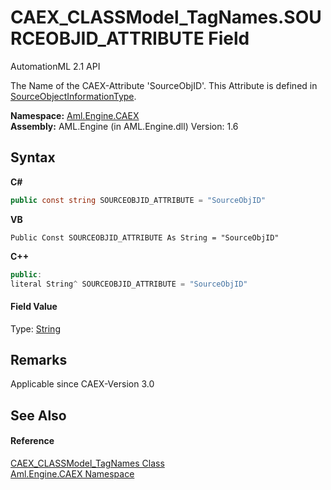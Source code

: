 # CAEX_CLASSModel_TagNames.SOURCEOBJID_ATTRIBUTE Field
AutomationML 2.1 API 

The Name of the CAEX-Attribute 'SourceObjID'. This Attribute is defined in <a href="T_Aml_Engine_CAEX_SourceObjectInformationType">SourceObjectInformationType</a>.

**Namespace:**&nbsp;<a href="N_Aml_Engine_CAEX">Aml.Engine.CAEX</a><br />**Assembly:**&nbsp;AML.Engine (in AML.Engine.dll) Version: 1.6

## Syntax

**C#**<br />
``` C#
public const string SOURCEOBJID_ATTRIBUTE = "SourceObjID"
```

**VB**<br />
``` VB
Public Const SOURCEOBJID_ATTRIBUTE As String = "SourceObjID"
```

**C++**<br />
``` C++
public:
literal String^ SOURCEOBJID_ATTRIBUTE = "SourceObjID"
```


#### Field Value
Type: <a href="https://docs.microsoft.com/dotnet/api/system.string" target="_parent" rel="noopener noreferrer">String</a>

## Remarks
Applicable since CAEX-Version 3.0

## See Also


#### Reference
<a href="T_Aml_Engine_CAEX_CAEX_CLASSModel_TagNames">CAEX_CLASSModel_TagNames Class</a><br /><a href="N_Aml_Engine_CAEX">Aml.Engine.CAEX Namespace</a><br />